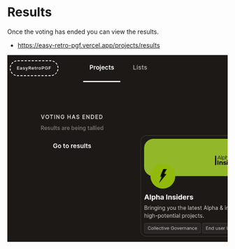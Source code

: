 # Results

Once the voting has ended you can view the results.

- https://easy-retro-pgf.vercel.app/projects/results

![](./images/voting_ended_sidebar.png)
